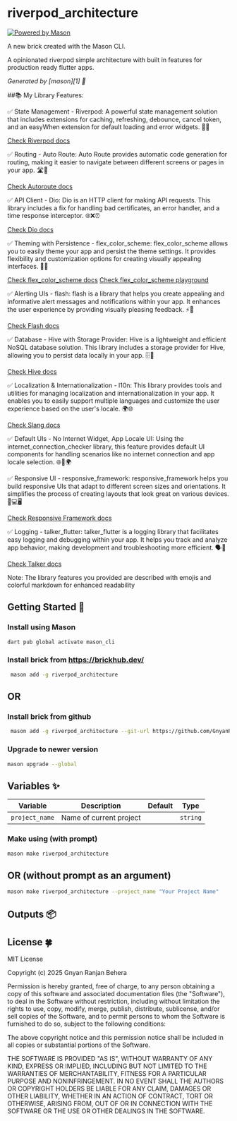 # riverpod_architecture

[![Powered by Mason](https://img.shields.io/endpoint?url=https%3A%2F%2Ftinyurl.com%2Fmason-badge)](https://github.com/felangel/mason)

A new brick created with the Mason CLI.

A opinionated riverpod simple architecture with built in features for production ready flutter apps.

_Generated by [mason][1] 🧱_


##📚 My Library Features:

✅ State Management - Riverpod: A powerful state management solution that includes extensions for caching, refreshing, debounce, cancel token, and an easyWhen extension for default loading and error widgets. 🔄🔀

[Check Riverpod docs](https://docs-v2.riverpod.dev/)

✅ Routing - Auto Route: Auto Route provides automatic code generation for routing, making it easier to navigate between different screens or pages in your app. 🛣️🔄

[Check Autoroute docs](https://pub.dev/packages/auto_route#introduction)

✅ API Client - Dio: Dio is an HTTP client for making API requests. This library includes a fix for handling bad certificates, an error handler, and a time response interceptor. 🌐❌⏰

[Check Dio docs](https://pub.dev/packages/dio)


✅ Theming with Persistence - flex_color_scheme: flex_color_scheme allows you to easily theme your app and persist the theme settings. It provides flexibility and customization options for creating visually appealing interfaces. 🎨💾

[Check flex_color_scheme docs](https://docs.flexcolorscheme.com/)
[Check flex_color_scheme playground](https://rydmike.com/flexcolorscheme/themesplayground-v7-1)

✅ Alerting UIs - flash: flash is a library that helps you create appealing and informative alert messages and notifications within your app. It enhances the user experience by providing visually pleasing feedback. ⚡📢

[Check Flash docs](https://pub.dev/packages/flash)

✅ Database - Hive with Storage Provider: Hive is a lightweight and efficient NoSQL database solution. This library includes a storage provider for Hive, allowing you to persist data locally in your app. 🗄️💾

[Check Hive docs](https://docs.hivedb.dev/)

✅ Localization & Internationalization - l10n: This library provides tools and utilities for managing localization and internationalization in your app. It enables you to easily support multiple languages and customize the user experience based on the user's locale. 🌍🌐

[Check Slang docs](https://pub.dev/packages/slang)


✅ Default UIs - No Internet Widget, App Locale UI: Using the internet_connection_checker library, this feature provides default UI components for handling scenarios like no internet connection and app locale selection. 🌐🚫🌍

✅ Responsive UI - responsive_framework: responsive_framework helps you build responsive UIs that adapt to different screen sizes and orientations. It simplifies the process of creating layouts that look great on various devices. 📱💻🖥️

[Check Responsive Framework docs](https://pub.dev/packages/responsive_framework)

✅ Logging - talker_flutter: talker_flutter is a logging library that facilitates easy logging and debugging within your app. It helps you track and analyze app behavior, making development and troubleshooting more efficient. 🗣️🐛

[Check Talker docs](https://pub.dev/packages/talker)

Note: The library features you provided are described with emojis and colorful markdown for enhanced readability


## Getting Started 🚀

### Install using Mason

```sh
dart pub global activate mason_cli

```
### Install brick from https://brickhub.dev/
```sh
 mason add -g riverpod_architecture

```
## OR

### Install brick from github
```sh
 mason add -g riverpod_architecture --git-url https://github.com/GnyanRanjanBehera/riverpod_bricks --git-path bricks/riverpod_architecture

```
### Upgrade to newer version

```sh
mason upgrade --global

```

## Variables ✨

| Variable         | Description                           | Default        | Type      |
| ---------------- | ------------------------------------- | -------------- | --------- |
| `project_name`   | Name of current project               |  | `string`  |



### Make using (with prompt)

```sh
mason make riverpod_architecture

```
## OR (without prompt as an argument)

```sh
mason make riverpod_architecture --project_name "Your Project Name"

```
## Outputs 📦


 ## License 🍀
 MIT License

Copyright (c) 2025 Gnyan Ranjan Behera

Permission is hereby granted, free of charge, to any person obtaining a copy
of this software and associated documentation files (the "Software"), to deal
in the Software without restriction, including without limitation the rights
to use, copy, modify, merge, publish, distribute, sublicense, and/or sell
copies of the Software, and to permit persons to whom the Software is
furnished to do so, subject to the following conditions:

The above copyright notice and this permission notice shall be included in all
copies or substantial portions of the Software.

THE SOFTWARE IS PROVIDED "AS IS", WITHOUT WARRANTY OF ANY KIND, EXPRESS OR
IMPLIED, INCLUDING BUT NOT LIMITED TO THE WARRANTIES OF MERCHANTABILITY,
FITNESS FOR A PARTICULAR PURPOSE AND NONINFRINGEMENT. IN NO EVENT SHALL THE
AUTHORS OR COPYRIGHT HOLDERS BE LIABLE FOR ANY CLAIM, DAMAGES OR OTHER
LIABILITY, WHETHER IN AN ACTION OF CONTRACT, TORT OR OTHERWISE, ARISING FROM,
OUT OF OR IN CONNECTION WITH THE SOFTWARE OR THE USE OR OTHER DEALINGS IN THE
SOFTWARE.



